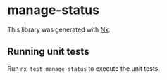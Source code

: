 # manage-status

This library was generated with [Nx](https://nx.dev).

## Running unit tests

Run `nx test manage-status` to execute the unit tests.
